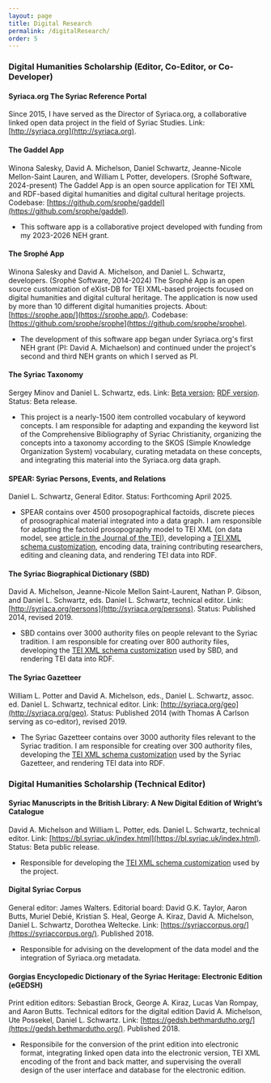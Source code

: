 ```yaml
---
layout: page
title: Digital Research
permalink: /digitalResearch/
order: 5
---
```


### Digital Humanities Scholarship (Editor, Co-Editor, or Co-Developer)

#### Syriaca.org The Syriac Reference Portal
Since 2015, I have served as the Director of Syriaca.org, a collaborative linked open data project in the field of Syriac Studies.
Link: [http://syriaca.org](http://syriaca.org).

#### The Gaddel App 
Winona Salesky, David A. Michelson, Daniel Schwartz, Jeanne-Nicole Mellon-Saint Lauren, and William L Potter, developers. 
(Srophé Software, 2024-present)
The Gaddel App is an open source application for TEI XML and RDF-based digital humanities and digital cultural heritage projects. 
Codebase: [https://github.com/srophe/gaddel](https://github.com/srophe/gaddel).

- This software app is a collaborative project developed with funding from my 2023-2026 NEH grant.


#### The Srophé App
Winona Salesky and David A. Michelson, and Daniel L. Schwartz, developers. (Srophé Software, 2014-2024) 
The Srophé App is an open source customization of eXist-DB for TEI XML-based projects focused on digital humanities and 
digital cultural heritage. The application is now used by more than 10 different digital humanities projects.
About: [https://srophe.app/](https://srophe.app/). Codebase: [https://github.com/srophe/srophe](https://github.com/srophe/srophe).

- The development of this software app began under Syriaca.org's first NEH grant (PI: David A. Michaelson) and continued under
the project's second and third NEH grants on which I served as PI.


#### The Syriac Taxonomy
Sergey Minov and Daniel L. Schwartz, eds. Link: [Beta version](https://d2iy9xuv4su69v.cloudfront.net/taxonomy/index.html); 
[RDF version](https://raw.githubusercontent.com/srophe/syriaca-data/refs/heads/development/data/taxonomy/taxonomy.rdf).
Status: Beta release.

- This project is a nearly-1500 item controlled vocabulary of keyword concepts. 
I am responsible for adapting and expanding the keyword list of 
the Comprehensive Bibliography of Syriac Christianity, organizing the concepts into a taxonomy according to the 
SKOS (Simple Knowledge Organization System) vocabulary, curating metadata on these concepts, and integrating this material
into the Syriaca.org data graph.


#### SPEAR: Syriac Persons, Events, and Relations
Daniel L. Schwartz, General Editor. Status: Forthcoming April 2025.

- SPEAR contains over 4500 prosopographical factoids, discrete pieces of prosographical material
integrated into a data graph. I am responsible for adapting the factoid prosopography model to TEI XML 
(on data model, see [article in the Journal of the TEI](https://journals.openedition.org/jtei/3979)), developing a
[TEI XML schema customization](https://github.com/srophe/spear/tree/main/documentation/Schema), encoding data, training 
contributing researchers, editing and cleaning data, and rendering TEI data into RDF.


#### The Syriac Biographical Dictionary (SBD)  
David A. Michelson, Jeanne-Nicole Mellon Saint-Laurent, Nathan P. Gibson, and Daniel L. Schwartz, eds. Daniel L. Schwartz,
technical editor. Link: [http://syriaca.org/persons](http://syriaca.org/persons). Status: Published 2014, revised 2019.

- SBD contains over 3000 authority files on people relevant to the Syriac tradition. I am responsible for creating over 800 authority files, 
developing the [TEI XML schema customization](https://github.com/srophe/syriaca/tree/main/documentation/schemas) used 
by SBD, and rendering TEI data into RDF.


#### The Syriac Gazetteer
William L. Potter and David A. Michelson, eds., Daniel L. Schwartz, assoc. ed. 
Daniel L. Schwartz, technical editor. Link: [http://syriaca.org/geo](http://syriaca.org/geo). 
Status: Published 2014 (with Thomas A Carlson serving as co-editor), revised 2019.

- The Syriac Gazetteer contains over 3000 authority files relevant to the Syriac tradition. I am responsible for creating over 300 authority files,
developing the [TEI XML schema customization](https://github.com/srophe/syriaca/tree/main/documentation/schemas) used 
by the Syriac Gazetteer, and rendering TEI data into RDF.


### Digital Humanities Scholarship (Technical Editor)


#### Syriac Manuscripts in the British Library: A New Digital Edition of Wright’s Catalogue
David A. Michelson and William L. Potter, eds. Daniel L. Schwartz, technical editor. 
Link: [https://bl.syriac.uk/index.html](https://bl.syriac.uk/index.html). Status: Beta public release.

- Responsible for developing the [TEI XML schema customization](https://github.com/srophe/britishLibrary/tree/main/documentation/schema)
used by the project.


#### Digital Syriac Corpus
General editor: James Walters. Editorial board: David G.K. Taylor, Aaron Butts, Muriel Debié, 
Kristian S. Heal, George A. Kiraz, David A. Michelson, Daniel L. Schwartz, Dorothea Weltecke. 
Link: [https://syriaccorpus.org/](https://syriaccorpus.org/). Published 2018. 

- Responsible for advising on the development of the data model and the integration of Syriaca.org metadata.


#### Gorgias Encyclopedic Dictionary of the Syriac Heritage: Electronic Edition (eGEDSH)
Print edition editors: Sebastian Brock, George A. Kiraz, Lucas Van Rompay, and Aaron Butts. Technical editors for the digital 
edition David A. Michelson, Ute Possekel, Daniel L. Schwartz. 
Link: [https://gedsh.bethmardutho.org/](https://gedsh.bethmardutho.org/). Published 2018.

- Responsibile for the conversion of the print edition into electronic format, integrating linked open data into the electronic 
version, TEI XML encoding of the front and back matter, and supervising the overall design of the user interface 
and database for the electronic edition.

[jekyll-organization]: https://github.com/jekyll
